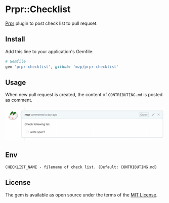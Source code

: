 # Prpr::Checklist

[Prpr](https://github.com/mzp/prpr) plugin to post check list to pull requset.

## Install

Add this line to your application's Gemfile:

```ruby
# Gemfile
gem 'prpr-checklist', github: 'mzp/prpr-checklist'
```

## Usage
When new pull request is created, the content of `CONTRIBUTING.md` is posted as comment.

![checklist](https://raw.githubusercontent.com/mzp/prpr-checklist/master/checklist.png)

## Env

```
CHECKLIST_NAME - filename of check list. (Default: CONTRIBUTING.md)
```

## License

The gem is available as open source under the terms of the [MIT License](http://opensource.org/licenses/MIT).
